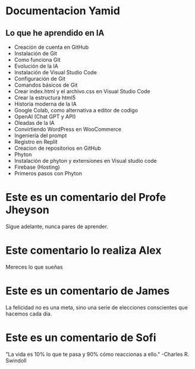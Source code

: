 # Documentacion Yamid
## Lo que he aprendido en IA

* Creación de cuenta en GitHub
* Instalación de Git
* Como funciona Git
* Evolución de la IA
* Instalación de Visual Studio Code
* Configuración de Git
* Comandos básicos de Git
* Crear index.html y el archivo.css en Visual Studio Code
* Crear la estructura html5
* Historia moderna de la IA
* Google Colab, como alternativa a editor de codigo
* OpenAI (Chat GPT y API)
* Oleadas de la IA
* Convirtiendo WordPress en WooCommerce
* Ingeniería del prompt
* Registro en Replit
* Creacion de repositorios en GitHub
* Phyton
* Instalación de phyton y extensiones en Visual studio code
* Firebase (Hosting)
* Primeros pasos con Phyton

# Este es un comentario del Profe Jheyson

Sigue adelante, nunca pares de aprender.

# Este comentario lo realiza Alex

Mereces lo que sueñas

# Este es un comentario de James

La felicidad no es una meta, sino una serie de elecciones conscientes que hacemos cada día.

# Este es un comentario de Sofi

"La vida es 10% lo que te pasa y 90% cómo reaccionas a ello." -Charles R. Swindoll